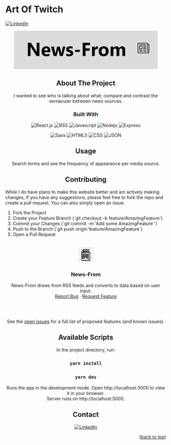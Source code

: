 # Art Of Twitch


<a name="readme-top"></a>

[![LinkedIn][linkedin-shield]][linkedin-url]

<div align="center">
  <a href="https://news-from.herokuapp.com/">
    <img src="https://raw.githubusercontent.com/JuliusDorfman/news-from/main/src/Assets/news-from-title-banner.PNG" alt="Logo" width="450" height="120">
  </a>

## About The Project

I wanted to see who is talking about what; compare and contrast the vernacular between news sources. 

### Built With

 ![React.js]
 ![RSS]
 ![Javascript]
 ![Nodejs]
 ![Express]

 ![Sass]
 ![HTML5] 
 ![CSS]
 ![JSON]

 
  

<!-- USAGE EXAMPLES -->

## Usage

Search terms and see the frequency of appearence per media source.




## Contributing

<p align="left"> 
While I do have plans to make this website better and am actively making changes,
If you have any suggestions, please feel free to fork the repo and create a pull request. You can also simply open an issue.
<ol align="left">
  <li>Fork the Project</li>
  <li>Create your Feature Branch (`git checkout -b feature/AmazingFeature`)</li>
  <li>Commit your Changes (`git commit -m 'Add some AmazingFeature'`)</li>
  <li>Push to the Branch (`git push origin feature/AmazingFeature`)</li>
  <li>Open a Pull Request</li>
</ol>
</p>

<!-- PROJECT LOGO -->

<br />
<div align="center">

  
<img src="https://raw.githubusercontent.com/JuliusDorfman/news-from/main/src/Assets/news-from-logo.png" alt="Logo" width="50" height="50">

<h3 align="center">News-From</h3>

  <p align="center">
    News-From draws from RSS feeds and converts to data based on user input.
    <br />
    <a href="https://github.com/JuliusDorfman/news-from/issues">Report Bug</a>
    ·
    <a href="https://github.com/JuliusDorfman/news-from/issues">Request Feature</a>
  </p>
</div>
<br />
<br />

</p>

</p>



See the [open issues](https://github.com/JuliusDorfman/juliusdorfmanportfolio/issues) for a full list of proposed features (and known issues).

## Available Scripts


In the project directory, run:

### `yarn install`
### `yarn dev`

  Runs the app in the development mode.
  Open http://localhost:3000 to view it in your browser.
    <br />
  Server runs on http://localhost:5000.
 
<!-- LICENSE -->



<!-- CONTACT -->

## Contact


[![LinkedIn][linkedin-shield]][linkedin-url]
<p align="right">(<a href="#readme-top">back to top</a>)</p>

<!-- MARKDOWN LINKS & IMAGES -->

<!-- https://www.markdownguide.org/basic-syntax/#reference-style-links -->

[issues-shield]: https://img.shields.io/github/issues/JuliusDorfman/juliusdorfmanportfolio.svg?style=for-the-badge
[issues-url]: https://github.com/JuliusDorfman/juliusdorfmanportfolio/issues
[license-shield]: https://img.shields.io/github/license/JuliusDorfman/juliusdorfmanportfolio.svg?style=for-the-badge
[license-url]: https://github.com/JuliusDorfman/juliusdorfmanportfolio/blob/master/LICENSE.txt
[linkedin-shield]: https://img.shields.io/badge/-LinkedIn-black.svg?style=for-the-badge&logo=linkedin&colorB=555
[linkedin-url]: https://linkedin.com/in/juliusgdorfman
[news-from-logo]: https://raw.githubusercontent.com/JuliusDorfman/news-from/main/src/Assets/news-from-logo.png
[React.js]: https://img.shields.io/badge/React-20232A?style=for-the-badge&logo=react&logoColor=61DAFB
[React-url]: https://reactjs.org/
[JQuery.com]: https://img.shields.io/badge/jQuery-0769AD?style=for-the-badge&logo=jquery&logoColor=white
[JQuery-url]: https://jquery.com 
[Javascript]: https://img.shields.io/badge/JavaScript-323330?style=for-the-badge&logo=javascript&logoColor=F7DF1E 
[CSS]: https://img.shields.io/badge/CSS3-1572B6?style=for-the-badge&logo=css3&logoColor=white
[HTML5]: https://img.shields.io/badge/HTML5-E34F26?style=for-the-badge&logo=html5&logoColor=white
[JSON]: https://img.shields.io/badge/json-5E5C5C?style=for-the-badge&logo=json&logoColor=white
[Express]: https://img.shields.io/badge/Express.js-000000?style=for-the-badge&logo=express&logoColor=white
[Nodejs]: https://img.shields.io/badge/Node.js-339933?style=for-the-badge&logo=nodedotjs&logoColor=white
[Sass]: https://img.shields.io/badge/Sass-CC6699?style=for-the-badge&logo=sass&logoColor=white
[RSS]: https://img.shields.io/badge/RSS-FFA500?style=for-the-badge&logo=rss&logoColor=white

